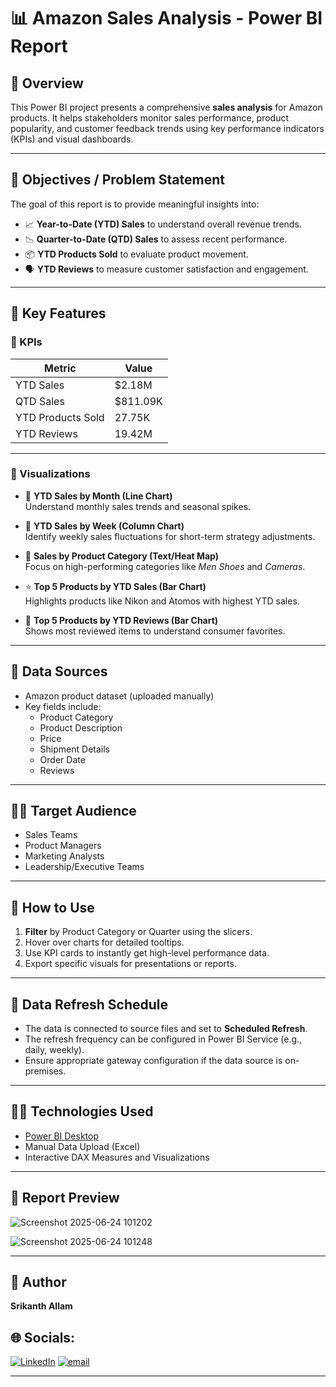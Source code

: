 # 📊 Amazon Sales Analysis - Power BI Report

## 📝 Overview

This Power BI project presents a comprehensive **sales analysis** for Amazon products. It helps stakeholders monitor sales performance, product popularity, and customer feedback trends using key performance indicators (KPIs) and visual dashboards.

---

## 🚀 Objectives / Problem Statement

The goal of this report is to provide meaningful insights into:

- 📈 **Year-to-Date (YTD) Sales** to understand overall revenue trends.
- 📉 **Quarter-to-Date (QTD) Sales** to assess recent performance.
- 📦 **YTD Products Sold** to evaluate product movement.
- 🗣️ **YTD Reviews** to measure customer satisfaction and engagement.

---

## 📌 Key Features

### 🔹 KPIs

| Metric              | Value       |
|---------------------|-------------|
| YTD Sales           | $2.18M      |
| QTD Sales           | $811.09K    |
| YTD Products Sold   | 27.75K      |
| YTD Reviews         | 19.42M      |

---

### 🔹 Visualizations

- 📅 **YTD Sales by Month (Line Chart)**  
  Understand monthly sales trends and seasonal spikes.

- 📆 **YTD Sales by Week (Column Chart)**  
  Identify weekly sales fluctuations for short-term strategy adjustments.

- 🧊 **Sales by Product Category (Text/Heat Map)**  
  Focus on high-performing categories like *Men Shoes* and *Cameras*.

- ⭐ **Top 5 Products by YTD Sales (Bar Chart)**  
  Highlights products like Nikon and Atomos with highest YTD sales.

- 🌟 **Top 5 Products by YTD Reviews (Bar Chart)**  
  Shows most reviewed items to understand consumer favorites.

---

## 📂 Data Sources

- Amazon product dataset (uploaded manually)
- Key fields include:  
  - Product Category  
  - Product Description  
  - Price  
  - Shipment Details  
  - Order Date  
  - Reviews

---

## 👨‍💼 Target Audience

- Sales Teams  
- Product Managers  
- Marketing Analysts  
- Leadership/Executive Teams

---

## 🧭 How to Use

1. **Filter** by Product Category or Quarter using the slicers.
2. Hover over charts for detailed tooltips.
3. Use KPI cards to instantly get high-level performance data.
4. Export specific visuals for presentations or reports.

---

## 🔁 Data Refresh Schedule

- The data is connected to source files and set to **Scheduled Refresh**.
- The refresh frequency can be configured in Power BI Service (e.g., daily, weekly).
- Ensure appropriate gateway configuration if the data source is on-premises.


---

## 🧑‍💻 Technologies Used

- [Power BI Desktop](https://powerbi.microsoft.com/)
- Manual Data Upload (Excel)
- Interactive DAX Measures and Visualizations

---

## 📸 Report Preview

![Screenshot 2025-06-24 101202](https://github.com/user-attachments/assets/fe59230f-2de5-4792-98c3-553363665452)

![Screenshot 2025-06-24 101248](https://github.com/user-attachments/assets/ccb921c0-9b3b-4c04-9ea8-d0d2591ec212)



---

## 👤 Author

**Srikanth Allam**  


## 🌐 Socials:
[![LinkedIn](https://img.shields.io/badge/LinkedIn-%230077B5.svg?logo=linkedin&logoColor=white)](https://linkedin.com/in/srikanth-allam) [![email](https://img.shields.io/badge/Email-D14836?logo=gmail&logoColor=white)](mailto:allamsrikanth047@gmail.com) 

---



